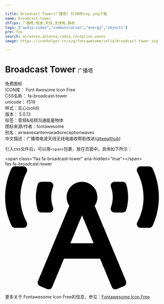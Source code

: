 ```yaml
---

title: Broadcast Tower(广播塔) ICON转svg、png下载
name: broadcast-tower
zhTips: 广播塔,电波,天线,无线电,接收
tags: ["audio-video","communication","energy","objects"]
pre: fas
search: airwaves,antenna,radio,reception,waves
image: https://iconhelper.cn/svg/fontawesome/solid/broadcast-tower.svg

---
```


# Broadcast Tower  <small style="font-size: 60%;font-weight: 100">广播塔</small>


<div class="detail-page">
<p>
<span><span class="badge-success badge">免费图标</span> </span>
<br/>
<span>
ICON库：
<span class="badge-secondary badge">Font Awesome Icon Free</span> 
</span>
<br/>
<span>
CSS名称：
<span class="badge-secondary badge">fa-broadcast-tower</span> 
</span>
<br/>
<span>
unicode：
<span class="badge-secondary badge">f519</span> 
<copy-btn content='f519' btn-title=""></copy-btn>
<copy-btn :content='String.fromCodePoint(parseInt("f519", 16))' btn-title="复制U"></copy-btn>
</span><br/><span>样式：<span class="badge-light badge">实心(solid)</span></span>
<br/>
<span>
版本：
<span class="badge-secondary badge">5.0.13</span> 
</span><br/><span>标签：<span class="badge-light badge"><router-link to="/tags/audio-video.html">音频&视频</router-link></span><span class="badge-light badge"><router-link to="/tags/communication.html">沟通</router-link></span><span class="badge-light badge"><router-link to="/tags/energy.html">能量</router-link></span><span class="badge-light badge"><router-link to="/tags/objects.html">物体</router-link></span></span>
<br/>
<span>图标来源/作者：<span class="badge-light badge">fontawesome</span></span> 
<br/>
<span>别名：<span class="badge-light badge">airwaves</span><span class="badge-light badge">antenna</span><span class="badge-light badge">radio</span><span class="badge-light badge">reception</span><span class="badge-light badge">waves</span></span><br/><span class="zh-detail">中文描述：<span class="badge-primary badge">广播塔</span><span class="badge-primary badge">电波</span><span class="badge-primary badge">天线</span><span class="badge-primary badge">无线电</span><span class="badge-primary badge">接收</span><span class="help-link"><span>帮助改进</span>(<a href="https://gitee.com/liuwave/icon-helper/edit/master/json/fontawesome/solid/broadcast-tower.json" target="_blank" rel="noopener noreferrer">gitee</a><a href="https://github.com/liuwave/icon-helper/edit/master/json/fontawesome/solid/broadcast-tower.json" target="_blank" rel="noopener noreferrer">github</a></span>)</span><br/>
</p>
</div>
<div class="alert alert-dark">
  <i class="fas fa-broadcast-tower fa-xs"></i>
  <i class="fas fa-broadcast-tower fa-sm"></i>
  <i class="fas fa-broadcast-tower fa-lg"></i>
  <i class="fas fa-broadcast-tower fa-2x"></i>
  <i class="fas fa-broadcast-tower fa-3x"></i>
  <i class="fas fa-broadcast-tower fa-5x"></i>
  <i class="fas fa-broadcast-tower fa-7x"></i>
</div>
<div>
  <p>引入css文件后，可以用<code>&lt;span&gt;</code>包裹，放在页面中。具体如下所示：    
  </p>
  <div class="alert alert-primary" style="font-size: 14px">
    &lt;span class="fas fa-broadcast-tower" aria-hidden="true"&gt;&lt;/span&gt;
    <copy-btn content='<span class="fas fa-broadcast-tower" aria-hidden="true"></span>'></copy-btn>
  </div>
  <div class="alert alert-secondary">
    <i class="fas fa-broadcast-tower"
    style="font-size: 24px"
    aria-hidden="true"></i> fas fa-broadcast-tower
    <copy-btn content="fas fa-broadcast-tower" btn-title="复制图标名称"></copy-btn>
  </div>
</div>
<div id="svg" class="svg-wrap">
<svg xmlns="http://www.w3.org/2000/svg" viewBox="0 0 640 512"><path d="M150.94 192h33.73c11.01 0 18.61-10.83 14.86-21.18-4.93-13.58-7.55-27.98-7.55-42.82s2.62-29.24 7.55-42.82C203.29 74.83 195.68 64 184.67 64h-33.73c-7.01 0-13.46 4.49-15.41 11.23C130.64 92.21 128 109.88 128 128c0 18.12 2.64 35.79 7.54 52.76 1.94 6.74 8.39 11.24 15.4 11.24zM89.92 23.34C95.56 12.72 87.97 0 75.96 0H40.63c-6.27 0-12.14 3.59-14.74 9.31C9.4 45.54 0 85.65 0 128c0 24.75 3.12 68.33 26.69 118.86 2.62 5.63 8.42 9.14 14.61 9.14h34.84c12.02 0 19.61-12.74 13.95-23.37-49.78-93.32-16.71-178.15-.17-209.29zM614.06 9.29C611.46 3.58 605.6 0 599.33 0h-35.42c-11.98 0-19.66 12.66-14.02 23.25 18.27 34.29 48.42 119.42.28 209.23-5.72 10.68 1.8 23.52 13.91 23.52h35.23c6.27 0 12.13-3.58 14.73-9.29C630.57 210.48 640 170.36 640 128s-9.42-82.48-25.94-118.71zM489.06 64h-33.73c-11.01 0-18.61 10.83-14.86 21.18 4.93 13.58 7.55 27.98 7.55 42.82s-2.62 29.24-7.55 42.82c-3.76 10.35 3.85 21.18 14.86 21.18h33.73c7.02 0 13.46-4.49 15.41-11.24 4.9-16.97 7.53-34.64 7.53-52.76 0-18.12-2.64-35.79-7.54-52.76-1.94-6.75-8.39-11.24-15.4-11.24zm-116.3 100.12c7.05-10.29 11.2-22.71 11.2-36.12 0-35.35-28.63-64-63.96-64-35.32 0-63.96 28.65-63.96 64 0 13.41 4.15 25.83 11.2 36.12l-130.5 313.41c-3.4 8.15.46 17.52 8.61 20.92l29.51 12.31c8.15 3.4 17.52-.46 20.91-8.61L244.96 384h150.07l49.2 118.15c3.4 8.16 12.76 12.01 20.91 8.61l29.51-12.31c8.15-3.4 12-12.77 8.61-20.92l-130.5-313.41zM271.62 320L320 203.81 368.38 320h-96.76z"/></svg>
</div>
<detail full-name='fa-broadcast-tower'></detail>

<Vssue title="关于“Broadcast Tower”的评论" />
    
<div><p>更多关于  Fontawesome Icon Free的信息，参见：<a target="_blank" href="https://iconhelper.cn/fontawesome.html">Fontawesome Icon Free</a>
</p></div>
